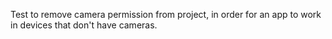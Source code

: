 Test to remove camera permission from project, in order for an app to work in devices that don't have cameras.
